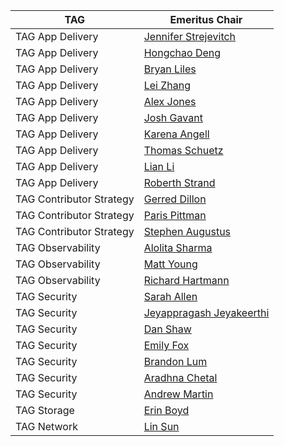 | TAG                      | Emeritus Chair                                           |
|--------------------------|----------------------------------------------------------|
| TAG App Delivery         | [Jennifer Strejevitch](https://github.com/Jenniferstrej) |
| TAG App Delivery         | [Hongchao Deng](https://github.com/hongchaodeng)         |
| TAG App Delivery         | [Bryan Liles](https://github.com/bryanl)                 |
| TAG App Delivery         | [Lei Zhang](https://github.com/resouer)                  |
| TAG App Delivery         | [Alex Jones](https://github.com/alexsjones)              |
| TAG App Delivery         | [Josh Gavant](https://github.com/joshgav)                |
| TAG App Delivery         | [Karena Angell](https://github.com/angellk)              |
| TAG App Delivery         | [Thomas Schuetz](https://github.com/thschue)             |
| TAG App Delivery         | [Lian Li](https://github.com/lianmakesthings)            |
| TAG App Delivery         | [Roberth Strand](https://github.com/roberthstrand)       |
| TAG Contributor Strategy | [Gerred Dillon](https://github.com/gerred)               |
| TAG Contributor Strategy | [Paris Pittman](https://github.com/parispittman)         |
| TAG Contributor Strategy | [Stephen Augustus](https://github.com/justaugustus)      |
| TAG Observability        | [Alolita Sharma](https:github.com/alolita)               |
| TAG Observability        | [Matt Young](https:github.com/halcyondude)               |
| TAG Observability        | [Richard Hartmann](https://github.com/RichiH)            |
| TAG Security             | [Sarah Allen](https://github.com/ultrasaurus)            |
| TAG Security             | [Jeyappragash Jeyakeerthi](https://github.com/pragashj)  |
| TAG Security             | [Dan Shaw](https://github.com/dshaw)                     |
| TAG Security             | [Emily Fox](https://github.com/TheFoxAtWork)             |
| TAG Security             | [Brandon Lum](https://github.com/lumjjb)                 |
| TAG Security             | [Aradhna Chetal](https://github.com/achetal01)           |
| TAG Security             | [Andrew Martin](https://github.com/sublimino)            |
| TAG Storage              | [Erin Boyd](https://github.com/erinboyd)                 | 
| TAG Network              | [Lin Sun](https://github.com/linsun)                     |

